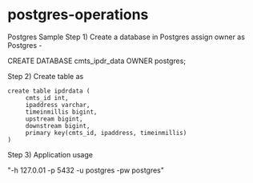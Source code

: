# postgres-operations
Postgres Sample
Step 1) Create a database in Postgres assign owner as Postgres - 

CREATE DATABASE cmts_ipdr_data OWNER postgres;

Step 2) Create table as 

	create table ipdrdata (
		 cmts_id int,
		 ipaddress varchar,
		 timeinmillis bigint,
		 upstream bigint,
		 downstream bigint,
		 primary key(cmts_id, ipaddress, timeinmillis)
	)

Step 3) Application usage

"-h 127.0.01 -p 5432 -u postgres -pw postgres"